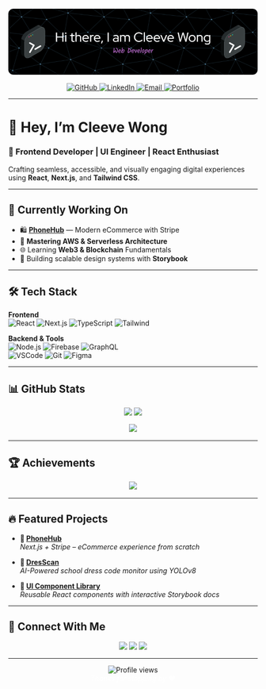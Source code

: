 <!-- Elegant GitHub Banner -->
<!-- Header -->
<p align="center">
  <img src="./assets/header.png" alt="Cleeve Wong - Frontend Developer" style="max-width: 100%; height: auto; max-height: 250px;" />
</p>

<!-- Social Links -->
<p align="center">
  <a href="https://github.com/CleevePhilip">
    <img src="https://img.shields.io/badge/GitHub-1a1b41?style=for-the-badge&logo=github&logoColor=00FFE7" alt="GitHub">
  </a>
  <a href="https://www.linkedin.com/in/cleeve-philip-wong-251b33279/">
    <img src="https://img.shields.io/badge/LinkedIn-1a1b41?style=for-the-badge&logo=linkedin&logoColor=00FFE7" alt="LinkedIn">
  </a>
  <a href="mailto:cleevephilip.wong@hcdc.edu.ph">
    <img src="https://img.shields.io/badge/Email-1a1b41?style=for-the-badge&logo=gmail&logoColor=FF4CC4" alt="Email">
  </a>
  <a href="https://portfoliocleeve.vercel.app">
    <img src="https://img.shields.io/badge/Portfolio-1a1b41?style=for-the-badge&logo=aboutdotme&logoColor=00FFE7" alt="Portfolio">
  </a>
</p>

---

# 👋 Hey, I’m Cleeve Wong  
### 🎯 Frontend Developer | UI Engineer | React Enthusiast  

Crafting seamless, accessible, and visually engaging digital experiences using **React**, **Next.js**, and **Tailwind CSS**.

---

## 🚧 Currently Working On  
- 🛍 **[PhoneHub](https://github.com/CleevePhilip/PhoneHub)** — Modern eCommerce with Stripe  
- 🧠 **Mastering AWS & Serverless Architecture**  
- 🌐 Learning **Web3 & Blockchain** Fundamentals  
- 🧩 Building scalable design systems with **Storybook**

---

## 🛠 Tech Stack

**Frontend**  
![React](https://img.shields.io/badge/-React-1a1b41?style=for-the-badge&logo=react&logoColor=00FFE7)
![Next.js](https://img.shields.io/badge/-Next.js-1a1b41?style=for-the-badge&logo=nextdotjs&logoColor=00FFE7)
![TypeScript](https://img.shields.io/badge/-TypeScript-1a1b41?style=for-the-badge&logo=typescript&logoColor=00FFE7)
![Tailwind](https://img.shields.io/badge/-TailwindCSS-1a1b41?style=for-the-badge&logo=tailwindcss&logoColor=00FFE7)

**Backend & Tools**  
![Node.js](https://img.shields.io/badge/-Node.js-1a1b41?style=for-the-badge&logo=nodedotjs&logoColor=00FFE7)
![Firebase](https://img.shields.io/badge/-Firebase-1a1b41?style=for-the-badge&logo=firebase&logoColor=FF4CC4)
![GraphQL](https://img.shields.io/badge/-GraphQL-1a1b41?style=for-the-badge&logo=graphql&logoColor=FF4CC4)  
![VSCode](https://img.shields.io/badge/-VS_Code-1a1b41?style=for-the-badge&logo=visualstudiocode&logoColor=00FFE7)
![Git](https://img.shields.io/badge/-Git-1a1b41?style=for-the-badge&logo=git&logoColor=FF4CC4)
![Figma](https://img.shields.io/badge/-Figma-1a1b41?style=for-the-badge&logo=figma&logoColor=FF4CC4)

---

## 📊 GitHub Stats  
<p align="center">
  <img src="https://github-readme-stats.vercel.app/api?username=CleevePhilip&show_icons=true&theme=radical&hide_border=true&bg_color=1a1b41&title_color=00FFE7&icon_color=FF4CC4&text_color=FFFFFF" width="48%" />
  <img src="https://github-readme-streak-stats.herokuapp.com/?user=CleevePhilip&theme=radical&hide_border=true&background=1a1b41&stroke=FF4CC4&ring=00FFE7&fire=FF4CC4&currStreakNum=FFFFFF" width="48%" />
</p>
<p align="center">
  <img src="https://github-readme-stats.vercel.app/api/top-langs/?username=CleevePhilip&layout=compact&theme=radical&hide_border=true&bg_color=1a1b41&title_color=00FFE7&text_color=FFFFFF" width="48%"/>
</p>

---

## 🏆 Achievements  
<p align="center">
  <img src="https://github-profile-trophy.vercel.app/?username=CleevePhilip&theme=radical&no-frame=true&title_color=00FFE7&icon_color=FF4CC4&row=2&column=4" />
</p>

---

## 🔥 Featured Projects

- **📱 [PhoneHub](https://github.com/CleevePhilip/PhoneHub)**  
  *Next.js + Stripe – eCommerce experience from scratch*

- **🧠 [DresScan](https://github.com/CleevePhilip/DresScan)**  
  *AI-Powered school dress code monitor using YOLOv8*

- **🎨 [UI Component Library](https://github.com/CleevePhilip/ui-library)**  
  *Reusable React components with interactive Storybook docs*

---

## 💬 Connect With Me

<p align="center">
  <a href="mailto:cleevephilip.wong@hcdc.edu.ph"><img src="https://img.shields.io/badge/Email-1a1b41?style=for-the-badge&logo=gmail&logoColor=FF4CC4" /></a>
  <a href="https://portfoliocleeve.vercel.app"><img src="https://img.shields.io/badge/Portfolio-1a1b41?style=for-the-badge&logo=aboutdotme&logoColor=00FFE7" /></a>
  <a href="https://www.buymeacoffee.com/yourusername"><img src="https://img.shields.io/badge/BuyMeCoffee-1a1b41?style=for-the-badge&logo=buymeacoffee&logoColor=FF4CC4" /></a>
</p>

---

<p align="center">
  <img src="https://komarev.com/ghpvc/?username=CleevePhilip&color=00FFE7&style=flat" alt="Profile views"/>
  <br/>
  <i style="color:#FFFFFF">Thanks for stopping by ❤️</i>
</p>
